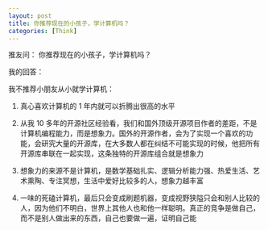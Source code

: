 ```yaml
---
layout: post
title: 你推荐现在的小孩子，学计算机吗？
categories: [Think]
---
```


推友问： 你推荐现在的小孩子，学计算机吗？

我的回答：

我不推荐小朋友从小就学计算机：

1. 真心喜欢计算机的 1 年内就可以折腾出很高的水平

2. 从我 10 多年的开源社区经验看，我们和国外顶级开源项目作者的差距，不是计算机编程能力，而是想象力。国外的开源作者，会为了实现一个喜欢的功能，会研究大量的开源库，在大多数人都在纠结不可能实现的时候，他把所有开源库串联在一起实现，这条独特的开源库组合就是想象力

3. 想象力的来源不是计算机，是数学基础扎实、逻辑分析能力强、热爱生活、艺术熏陶、专注冥想，生活中爱好比较多的人，想象力越丰富

4. 一味的死磕计算机，最后只会变成刷题机器，变成视野狭隘只会和别人比较的人，因为他们不明白，世界上其他人也和他一样聪明。真正的竞争是做自己，而不是别人做出来的东西，自己也要做一遍，证明自己能
